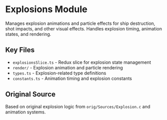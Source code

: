 # Explosions Module

Manages explosion animations and particle effects for ship destruction, shot impacts, and other visual effects. Handles explosion timing, animation states, and rendering.

## Key Files

- `explosionsSlice.ts` - Redux slice for explosion state management
- `render/` - Explosion animation and particle rendering
- `types.ts` - Explosion-related type definitions
- `constants.ts` - Animation timing and explosion constants

## Original Source

Based on original explosion logic from `orig/Sources/Explosion.c` and animation systems.
